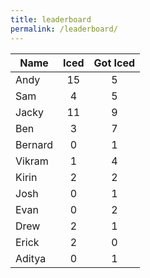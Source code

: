 ```yaml
---
title: leaderboard
permalink: /leaderboard/
---
```


| Name          | Iced          | Got Iced   |
| ------------- |:-------------:|:----------:|
| Andy          | 15            | 5          |
| Sam           | 4             | 5          |
| Jacky         | 11            | 9          |
| Ben           | 3             | 7          |
| Bernard       | 0             | 1          |
| Vikram        | 1             | 4          |
| Kirin         | 2             | 2          |
| Josh          | 0             | 1          |
| Evan          | 0             | 2          |
| Drew          | 2             | 1          |
| Erick         | 2             | 0          |
| Aditya        | 0             | 1          |
